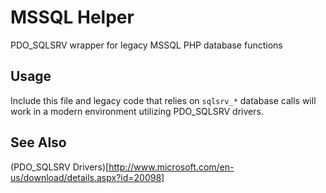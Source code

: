 # MSSQL Helper

PDO_SQLSRV wrapper for legacy MSSQL PHP database functions

## Usage

Include this file and legacy code that relies on ``sqlsrv_*`` database calls will work in a modern environment utilizing PDO\_SQLSRV drivers.

## See Also

(PDO_SQLSRV Drivers)[http://www.microsoft.com/en-us/download/details.aspx?id=20098]

